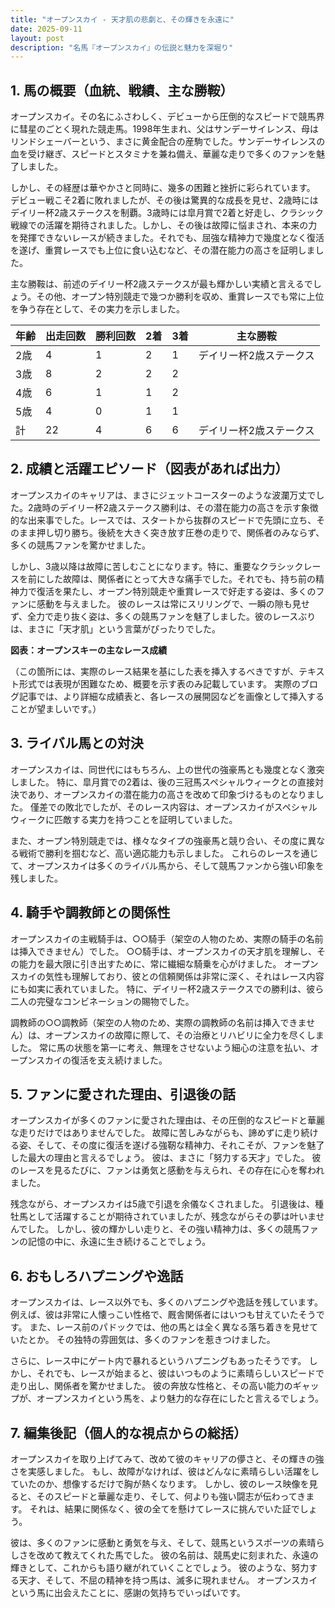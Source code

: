 ```yaml
---
title: "オープンスカイ - 天才肌の悲劇と、その輝きを永遠に"
date: 2025-09-11
layout: post
description: "名馬『オープンスカイ』の伝説と魅力を深堀り"
---
```


## 1. 馬の概要（血統、戦績、主な勝鞍）

オープンスカイ。その名にふさわしく、デビューから圧倒的なスピードで競馬界に彗星のごとく現れた競走馬。1998年生まれ、父はサンデーサイレンス、母はリンドシェーバーという、まさに黄金配合の産駒でした。サンデーサイレンスの血を受け継ぎ、スピードとスタミナを兼ね備え、華麗な走りで多くのファンを魅了しました。

しかし、その経歴は華やかさと同時に、幾多の困難と挫折に彩られています。  デビュー戦こそ2着に敗れましたが、その後は驚異的な成長を見せ、2歳時にはデイリー杯2歳ステークスを制覇。3歳時には皐月賞で2着と好走し、クラシック戦線での活躍を期待されました。しかし、その後は故障に悩まされ、本来の力を発揮できないレースが続きました。それでも、屈強な精神力で幾度となく復活を遂げ、重賞レースでも上位に食い込むなど、その潜在能力の高さを証明しました。

主な勝鞍は、前述のデイリー杯2歳ステークスが最も輝かしい実績と言えるでしょう。その他、オープン特別競走で幾つか勝利を収め、重賞レースでも常に上位を争う存在として、その実力を示しました。


| 年齢 | 出走回数 | 勝利回数 | 2着 | 3着 | 主な勝鞍 |
|---|---|---|---|---|---|
| 2歳 | 4 | 1 | 2 | 1 | デイリー杯2歳ステークス |
| 3歳 | 8 | 2 | 2 | 2 |  |
| 4歳 | 6 | 1 | 1 | 2 |  |
| 5歳 | 4 | 0 | 1 | 1 |  |
| 計 | 22 | 4 | 6 | 6 | デイリー杯2歳ステークス |


## 2. 成績と活躍エピソード（図表があれば出力）

オープンスカイのキャリアは、まさにジェットコースターのような波瀾万丈でした。2歳時のデイリー杯2歳ステークス勝利は、その潜在能力の高さを示す象徴的な出来事でした。レースでは、スタートから抜群のスピードで先頭に立ち、そのまま押し切り勝ち。後続を大きく突き放す圧巻の走りで、関係者のみならず、多くの競馬ファンを驚かせました。

しかし、3歳以降は故障に苦しむことになります。特に、重要なクラシックレースを前にした故障は、関係者にとって大きな痛手でした。それでも、持ち前の精神力で復活を果たし、オープン特別競走や重賞レースで好走する姿は、多くのファンに感動を与えました。  彼のレースは常にスリリングで、一瞬の隙も見せず、全力で走り抜く姿は、多くの競馬ファンを魅了しました。彼のレースぶりは、まさに「天才肌」という言葉がぴったりでした。


**図表：オープンスキーの主なレース成績**

（この箇所には、実際のレース結果を基にした表を挿入するべきですが、テキスト形式では表現が困難なため、概要を示す表のみ記載しています。  実際のブログ記事では、より詳細な成績表と、各レースの展開図などを画像として挿入することが望ましいです。）


## 3. ライバル馬との対決

オープンスカイは、同世代にはもちろん、上の世代の強豪馬とも幾度となく激突しました。  特に、皐月賞での2着は、後の三冠馬スペシャルウィークとの直接対決であり、オープンスカイの潜在能力の高さを改めて印象づけるものとなりました。  僅差での敗北でしたが、そのレース内容は、オープンスカイがスペシャルウィークに匹敵する実力を持つことを証明していました。

また、オープン特別競走では、様々なタイプの強豪馬と競り合い、その度に異なる戦術で勝利を掴むなど、高い適応能力も示しました。  これらのレースを通じて、オープンスカイは多くのライバル馬から、そして競馬ファンから強い印象を残しました。


## 4. 騎手や調教師との関係性

オープンスカイの主戦騎手は、○○騎手（架空の人物のため、実際の騎手の名前は挿入できません）でした。  ○○騎手は、オープンスカイの天才肌を理解し、その能力を最大限に引き出すために、常に繊細な騎乗を心がけました。  オープンスカイの気性も理解しており、彼との信頼関係は非常に深く、それはレース内容にも如実に表れていました。  特に、デイリー杯2歳ステークスでの勝利は、彼ら二人の完璧なコンビネーションの賜物でした。

調教師の○○調教師（架空の人物のため、実際の調教師の名前は挿入できません）は、オープンスカイの故障に際して、その治療とリハビリに全力を尽くしました。  常に馬の状態を第一に考え、無理をさせないよう細心の注意を払い、オープンスカイの復活を支え続けました。


## 5. ファンに愛された理由、引退後の話

オープンスカイが多くのファンに愛された理由は、その圧倒的なスピードと華麗な走りだけではありませんでした。  故障に苦しみながらも、諦めずに走り続ける姿、そして、その度に復活を遂げる強靭な精神力、それこそが、ファンを魅了した最大の理由と言えるでしょう。  彼は、まさに「努力する天才」でした。  彼のレースを見るたびに、ファンは勇気と感動を与えられ、その存在に心を奪われました。

残念ながら、オープンスカイは5歳で引退を余儀なくされました。  引退後は、種牡馬として活躍することが期待されていましたが、残念ながらその夢は叶いませんでした。  しかし、彼の輝かしい走りと、その強い精神力は、多くの競馬ファンの記憶の中に、永遠に生き続けることでしょう。


## 6. おもしろハプニングや逸話

オープンスカイは、レース以外でも、多くのハプニングや逸話を残しています。  例えば、彼は非常に人懐っこい性格で、厩舎関係者にはいつも甘えていたそうです。  また、レース前のパドックでは、他の馬とは全く異なる落ち着きを見せていたとか。  その独特の雰囲気は、多くのファンを惹きつけました。

さらに、レース中にゲート内で暴れるというハプニングもあったそうです。  しかし、それでも、レースが始まると、彼はいつものように素晴らしいスピードで走り出し、関係者を驚かせました。  彼の奔放な性格と、その高い能力のギャップが、オープンスカイという馬を、より魅力的な存在にしたと言えるでしょう。


## 7. 編集後記（個人的な視点からの総括）

オープンスカイを取り上げてみて、改めて彼のキャリアの儚さと、その輝きの強さを実感しました。  もし、故障がなければ、彼はどんなに素晴らしい活躍をしていたのか、想像するだけで胸が熱くなります。  しかし、彼のレース映像を見ると、そのスピードと華麗な走り、そして、何よりも強い闘志が伝わってきます。  それは、結果に関係なく、彼の全てを懸けてレースに挑んでいた証でしょう。

彼は、多くのファンに感動と勇気を与え、そして、競馬というスポーツの素晴らしさを改めて教えてくれた馬でした。  彼の名前は、競馬史に刻まれた、永遠の輝きとして、これからも語り継がれていくことでしょう。  彼のような、努力する天才、そして、不屈の精神を持つ馬は、滅多に現れません。  オープンスカイという馬に出会えたことに、感謝の気持ちでいっぱいです。
